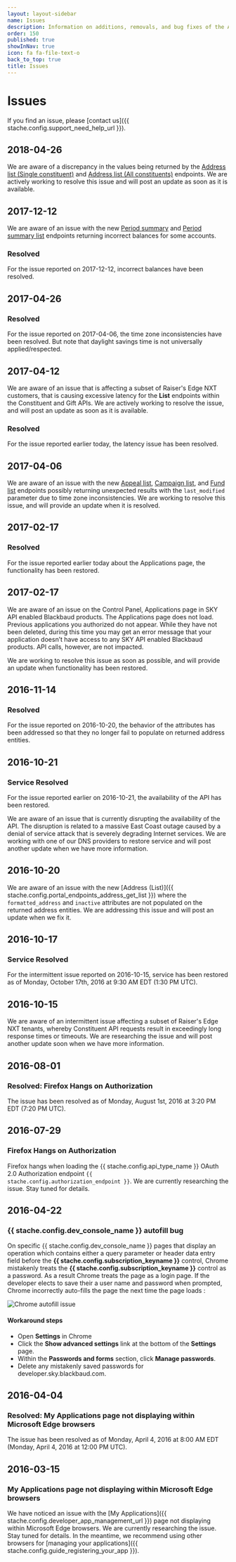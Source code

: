 ```yaml
---
layout: layout-sidebar
name: Issues
description: Information on additions, removals, and bug fixes of the API.
order: 150
published: true
showInNav: true
icon: fa fa-file-text-o
back_to_top: true
title: Issues
---
```


# Issues
If you find an issue, please [contact us]({{ stache.config.support_need_help_url }}).

## 2018-04-26
We are aware of a discrepancy in the values being returned by the [Address list (Single constituent)]({{stache.config.portal_endpoints_constituent_address_get_list}}) and [Address list (All constituents)]({{stache.config.portal_endpoints_address_get_list}}) endpoints. We are actively working to resolve this issue and will post an update as soon as it is available. 

## 2017-12-12
We are aware of an issue with the new [Period summary]({{stache.config.portal_endpoints_period_summary_process_start}})
and [Period summary list]({{stache.config.portal_endpoints_period_summary_list}}) endpoints returning incorrect balances
for some accounts.
### Resolved
For the issue reported on 2017-12-12, incorrect balances have been resolved.

## 2017-04-26
### Resolved
For the issue reported on 2017-04-06, the time zone inconsistencies have been resolved. But note that daylight savings time is not universally applied/respected.

## 2017-04-12
We are aware of an issue that is affecting a subset of Raiser's Edge NXT customers, that is causing excessive latency for the **List** endpoints within the Constituent and Gift APIs.  We are actively working to resolve the issue, and will post an update as soon as it is available.

### Resolved
For the issue reported earlier today, the latency issue has been resolved. 

## 2017-04-06
We are aware of an issue with the new [Appeal list]({{stache.config.portal_endpoints_appeals_get_list}}), [Campaign list]({{stache.config.portal_endpoints_campaigns_get_list}}), and [Fund list]({{stache.config.portal_endpoints_funds_get_list}}) endpoints possibly returning unexpected results with the `last_modified` parameter due to time zone inconsistencies. We are working to resolve this issue, and will provide an update when it is resolved.

## 2017-02-17
### Resolved
For the issue reported earlier today about the Applications page, the functionality has been restored. 

## 2017-02-17
We are aware of an issue on the Control Panel, Applications page in SKY API enabled Blackbaud products. The Applications page does not load. Previous applications you authorized do not appear. While they have not been deleted, during this time you may get an error message that your application doesn’t have access to any SKY API enabled Blackbaud products. API calls, however, are not impacted. 

We are working to resolve this issue as soon as possible, and will provide an update when functionality has been restored. 


## 2016-11-14
### Resolved
For the issue reported on 2016-10-20, the behavior of the attributes has been addressed so that they no longer fail to populate on returned address entities.

## 2016-10-21
### Service Resolved
For the issue reported earlier on 2016-10-21, the availability of the API has been restored.

We are aware of an issue that is currently disrupting the availability of the API. The disruption is related to a massive East Coast outage caused by a denial of service attack that is severely degrading Internet services. We are working with one of our DNS providers to restore service and will post another update when we have more information. 

## 2016-10-20
We are aware of an issue with the new [Address (List)]({{ stache.config.portal_endpoints_address_get_list }}) where the `formatted_address` and `inactive` attributes are not populated on the returned address entities. We are addressing this issue and will post an update when we fix it.

## 2016-10-17
### Service Resolved
For the intermittent issue reported on 2016-10-15, service has been restored as of Monday, October 17th, 2016 at 9:30 AM EDT (1:30 PM UTC).

## 2016-10-15
We are aware of an intermittent issue affecting a subset of Raiser's Edge NXT tenants, whereby Constituent API requests result in exceedingly long response times or timeouts.  We are researching the issue and will post another update soon when we have more information.

## 2016-08-01

### Resolved: Firefox Hangs on Authorization

The issue has been resolved as of Monday, August 1st, 2016 at 3:20 PM EDT (7:20 PM UTC).

## 2016-07-29

### Firefox Hangs on Authorization

Firefox hangs when loading the {{ stache.config.api_type_name }} OAuth 2.0 Authorization endpoint <code class="language-http">{{ stache.config.authorization_endpoint }}</code>.
We are currently researching the issue. Stay tuned for details.

## 2016-04-22

### {{ stache.config.dev_console_name }} autofill bug

On specific {{ stache.config.dev_console_name }} pages that display an operation which contains either a query parameter or header data entry field before the **{{ stache.config.subscription_keyname }}** control, Chrome mistakenly treats the **{{ stache.config.subscription_keyname }}** control as a password. As a result Chrome treats the page as a login page. If the developer elects to save their a user name and password when prompted, Chrome incorrectly auto-fills the page the next time the page loads :

![Chrome autofill issue][issue_autofill]

#### Workaround steps

- Open **Settings** in Chrome
- Click the **Show advanced settings** link at the bottom of the **Settings** page.
- Within the **Passwords and forms** section, click **Manage passwords**.
- Delete any mistakenly saved passwords for developer.sky.blackbaud.com.

## 2016-04-04

### Resolved: My Applications page not displaying within Microsoft Edge browsers

The issue has been resolved as of Monday, April 4, 2016 at 8:00 AM EDT (Monday, April 4, 2016 at 12:00 PM UTC).

## 2016-03-15

### My Applications page not displaying within Microsoft Edge browsers

We have noticed an issue with the [My Applications]({{ stache.config.developer_app_management_url }}) page not displaying within Microsoft Edge browsers.  We are currently researching the issue.  Stay tuned for details. In the meantime, we recommend using other browsers for [managing your applications]({{ stache.config.guide_registering_your_app }}).

[issue_autofill]: /assets/img/issue_autofill_4_22_2016.jpg

